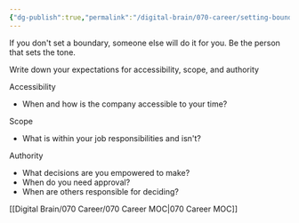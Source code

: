 ```yaml
---
{"dg-publish":true,"permalink":"/digital-brain/070-career/setting-boundaries/"}
---
```


If you don't set a boundary, someone else will do it for you. Be the person that sets the tone.

Write down your expectations for accessibility, scope, and authority

Accessibility
- When and how is the company accessible to your time?

Scope
- What is within your job responsibilities and isn't?

Authority
- What decisions are you empowered to make?
- When do you need approval?
- When are others responsible for deciding?

[[Digital Brain/070 Career/070 Career MOC\|070 Career MOC]]
